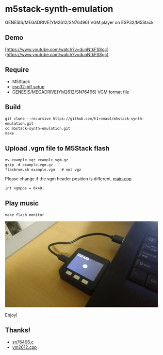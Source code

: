 # m5stack-synth-emulation

GENESIS/MEGADRIVE(YM2612/SN76496) VGM player on ESP32/M5Stack

## Demo

[https://www.youtube.com/watch?v=dunNtkFS8gc](https://www.youtube.com/watch?v=dunNtkFS8gc)

## Require

* M5Stack
* [esp32-idf setup](https://esp-idf.readthedocs.io/en/latest/get-started/index.html#setup-toolchain)
* GENESIS/MEGADRIVE(YM2612/SN76496) VGM format file

## Build

```
git clone --recursive https://github.com/h1romas4/m5stack-synth-emulation.git
cd m5stack-synth-emulation.git
make
```

## Upload .vgm file to M5Stack flash

```
mv example.vgz example.vgm.gz
gzip -d example.vgm.gz
flashrom.sh example.vgm   # not vgz
```

Please change if the vgm header position is different. [main.cpp](https://github.com/h1romas4/m5stack-synth-emulation/blob/master/main/main.cpp#L17)

```
int vgmpos = 0x40;
```

## Play music

```
make flash monitor
```

![](https://raw.githubusercontent.com/h1romas4/m5stack-synth-emulation/master/assets/m5stack-synth.jpg)

Enjoy!

## Thanks!

* [sn76496.c](https://github.com/notaz/picodrive/blob/master/pico/sound/sn76496.c)
* [ym2612.cpp](https://github.com/lutris/gens/blob/master/src/gens/gens_core/sound/ym2612.cpp)
